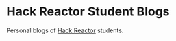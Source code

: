 # Hack Reactor Student Blogs

Personal blogs of [Hack Reactor](http://www.hackreactor.com) students.
